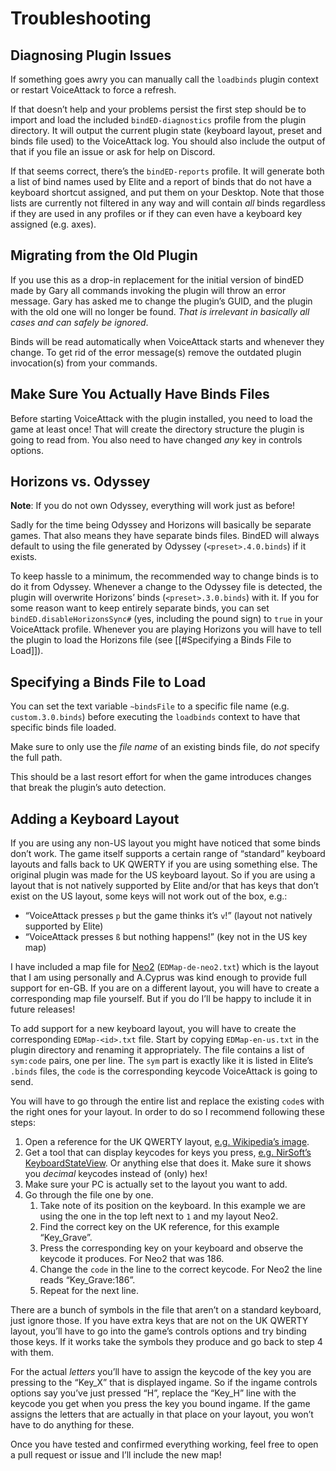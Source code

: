 ﻿# Troubleshooting

## Diagnosing Plugin Issues

If something goes awry you can manually call the `loadbinds` plugin context or
restart VoiceAttack to force a refresh.

If that doesn’t help and your problems persist the first step should be to
import and load the included `bindED-diagnostics` profile from the plugin
directory. It will output the current plugin state (keyboard layout, preset and
binds file used) to the VoiceAttack log. You should also include the output of
that if you file an issue or ask for help on Discord.

If that seems correct, there’s the `bindED-reports` profile. It will generate
both a list of bind names used by Elite and a report of binds that do not have a
keyboard shortcut assigned, and put them on your Desktop. Note that those lists
are currently not filtered in any way and will contain _all_ binds regardless if
they are used in any profiles or if they can even have a keyboard key assigned
(e.g. axes).

## Migrating from the Old Plugin

If you use this as a drop-in replacement for the initial version of bindED made
by Gary all commands invoking the plugin will throw an error message. Gary has
asked me to change the plugin’s GUID, and the plugin with the old one will no
longer be found. _That is irrelevant in basically all cases and can safely be
ignored_.

Binds will be read automatically when VoiceAttack starts and whenever they
change. To get rid of the error message(s) remove the outdated plugin
invocation(s) from your commands.

## Make Sure You Actually Have Binds Files

Before starting VoiceAttack with the plugin installed, you need to load the game
at least once! That will create the directory structure the plugin is going to
read from. You also need to have changed _any_ key in controls options.

## Horizons vs. Odyssey

**Note**: If you do not own Odyssey, everything will work just as before!

Sadly for the time being Odyssey and Horizons will basically be separate games.
That also means they have separate binds files. BindED will always default to
using the file generated by Odyssey (`<preset>.4.0.binds`) if it exists.

To keep hassle to a minimum, the recommended way to change binds is to do it
from Odyssey. Whenever a change to the Odyssey file is detected, the plugin will
overwrite Horizons’ binds (`<preset>.3.0.binds`) with it. If you for some reason
want to keep entirely separate binds, you can set `bindED.disableHorizonsSync#`
(yes, including the pound sign) to `true` in your VoiceAttack profile. Whenever
you are playing Horizons you will have to tell the plugin to load the Horizons
file (see [[#Specifying a Binds File to Load]]).

## Specifying a Binds File to Load

You can set the text variable `~bindsFile` to a specific file name (e.g.
`custom.3.0.binds`) before executing the `loadbinds` context to have that
specific binds file loaded.

Make sure to only use the _file name_ of an existing binds file, do _not_
specify the full path.

This should be a last resort effort for when the game introduces changes that
break the plugin’s auto detection.

## Adding a Keyboard Layout

If you are using any non-US layout you might have noticed that some binds don’t
work. The game itself supports a certain range of “standard” keyboard layouts
and falls back to UK QWERTY if you are using something else. The original plugin
was made for the US keyboard layout. So if you are using a layout that is not
natively supported by Elite and/or that has keys that don’t exist on the US
layout, some keys will not work out of the box, e.g.:

* “VoiceAttack presses `p` but the game thinks it’s `v`!” (layout not natively
  supported by Elite)
* “VoiceAttack presses `ß` but nothing happens!” (key not in the US key map)

I have included a map file for [Neo2](https://neo-layout.org)
(`EDMap-de-neo2.txt`) which is the layout that I am using personally and
A.Cyprus was kind enough to provide full support for en-GB. If you are on a
different layout, you will have to create a corresponding map file yourself. But
if you do I’ll be happy to include it in future releases!

To add support for a new keyboard layout, you will have to create the
corresponding `EDMap-<id>.txt` file. Start by copying `EDMap-en-us.txt` in the
plugin directory and renaming it appropriately. The file contains a list of
`sym:code` pairs, one per line. The `sym` part is exactly like it is listed in
Elite’s `.binds` files, the `code` is the corresponding keycode VoiceAttack is
going to send.

You will have to go through the entire list and replace the existing `code`s
with the right ones for your layout. In order to do so I recommend following
these steps:

1. Open a reference for the UK QWERTY layout, [e.g. Wikipedia’s
   image](https://en.wikipedia.org/wiki/QWERTY#/media/File:KB_United_Kingdom.svg).
1. Get a tool that can display keycodes for keys you press, [e.g. NirSoft’s
   KeyboardStateView](https://www.nirsoft.net/utils/keyboard_state_view.html).
   Or anything else that does it. Make sure it shows you _decimal_ keycodes
   instead of (only) hex!
1. Make sure your PC is actually set to the layout you want to add.
1. Go through the file one by one.
    1. Take note of its position on the keyboard. In this example we are using
       the one in the top left next to `1` and my layout Neo2.
    1. Find the correct key on the UK reference, for this example “Key_Grave”.
    1. Press the corresponding key on your keyboard and observe the keycode it
       produces. For Neo2 that was 186.
    1. Change the `code` in the line to the correct keycode. For Neo2 the line
       reads “Key_Grave:186”.
    1. Repeat for the next line.

There are a bunch of symbols in the file that aren’t on a standard keyboard,
just ignore those. If you have extra keys that are not on the UK QWERTY layout,
you’ll have to go into the game’s controls options and try binding those keys.
If it works take the symbols they produce and go back to step 4 with them.

For the actual _letters_ you’ll have to assign the keycode of the key you are
pressing to the “Key_X” that is displayed ingame. So if the ingame controls
options say you’ve just pressed “H”, replace the “Key_H” line with the keycode
you get when you press the key you bound ingame. If the game assigns the letters
that are actually in that place on your layout, you won’t have to do anything
for these.

Once you have tested and confirmed everything working, feel free to open a pull
request or issue and I’ll include the new map!
